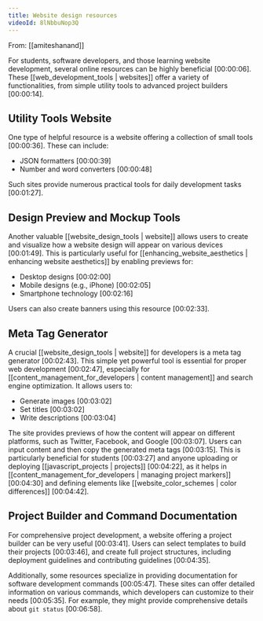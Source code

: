 ```yaml
---
title: Website design resources
videoId: 8lNbbuNop3Q
---
```


From: [[amiteshanand]] <br/> 

For students, software developers, and those learning website development, several online resources can be highly beneficial <a class="yt-timestamp" data-t="00:00:06">[00:00:06]</a>. These [[web_development_tools | websites]] offer a variety of functionalities, from simple utility tools to advanced project builders <a class="yt-timestamp" data-t="00:00:14">[00:00:14]</a>.

## Utility Tools Website

One type of helpful resource is a website offering a collection of small tools <a class="yt-timestamp" data-t="00:00:36">[00:00:36]</a>. These can include:
*   JSON formatters <a class="yt-timestamp" data-t="00:00:39">[00:00:39]</a>
*   Number and word converters <a class="yt-timestamp" data-t="00:00:48">[00:00:48]</a>

Such sites provide numerous practical tools for daily development tasks <a class="yt-timestamp" data-t="00:01:27">[00:01:27]</a>.

## Design Preview and Mockup Tools

Another valuable [[website_design_tools | website]] allows users to create and visualize how a website design will appear on various devices <a class="yt-timestamp" data-t="00:01:49">[00:01:49]</a>. This is particularly useful for [[enhancing_website_aesthetics | enhancing website aesthetics]] by enabling previews for:
*   Desktop designs <a class="yt-timestamp" data-t="00:02:00">[00:02:00]</a>
*   Mobile designs (e.g., iPhone) <a class="yt-timestamp" data-t="00:02:05">[00:02:05]</a>
*   Smartphone technology <a class="yt-timestamp" data-t="00:02:16">[00:02:16]</a>

Users can also create banners using this resource <a class="yt-timestamp" data-t="00:02:33">[00:02:33]</a>.

## Meta Tag Generator

A crucial [[website_design_tools | website]] for developers is a meta tag generator <a class="yt-timestamp" data-t="00:02:43">[00:02:43]</a>. This simple yet powerful tool is essential for proper web development <a class="yt-timestamp" data-t="00:02:47">[00:02:47]</a>, especially for [[content_management_for_developers | content management]] and search engine optimization. It allows users to:
*   Generate images <a class="yt-timestamp" data-t="00:03:02">[00:03:02]</a>
*   Set titles <a class="yt-timestamp" data-t="00:03:02">[00:03:02]</a>
*   Write descriptions <a class="yt-timestamp" data-t="00:03:04">[00:03:04]</a>

The site provides previews of how the content will appear on different platforms, such as Twitter, Facebook, and Google <a class="yt-timestamp" data-t="00:03:07">[00:03:07]</a>. Users can input content and then copy the generated meta tags <a class="yt-timestamp" data-t="00:03:15">[00:03:15]</a>. This is particularly beneficial for students <a class="yt-timestamp" data-t="00:03:27">[00:03:27]</a> and anyone uploading or deploying [[javascript_projects | projects]] <a class="yt-timestamp" data-t="00:04:22">[00:04:22]</a>, as it helps in [[content_management_for_developers | managing project markers]] <a class="yt-timestamp" data-t="00:04:30">[00:04:30]</a> and defining elements like [[website_color_schemes | color differences]] <a class="yt-timestamp" data-t="00:04:42">[00:04:42]</a>.

## Project Builder and Command Documentation

For comprehensive project development, a website offering a project builder can be very useful <a class="yt-timestamp" data-t="00:03:41">[00:03:41]</a>. Users can select templates to build their projects <a class="yt-timestamp" data-t="00:03:46">[00:03:46]</a>, and create full project structures, including deployment guidelines and contributing guidelines <a class="yt-timestamp" data-t="00:04:35">[00:04:35]</a>.

Additionally, some resources specialize in providing documentation for software development commands <a class="yt-timestamp" data-t="00:05:47">[00:05:47]</a>. These sites can offer detailed information on various commands, which developers can customize to their needs <a class="yt-timestamp" data-t="00:05:35">[00:05:35]</a>. For example, they might provide comprehensive details about `git status` <a class="yt-timestamp" data-t="00:06:58">[00:06:58]</a>.